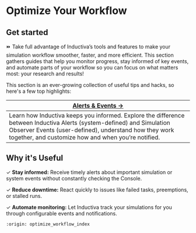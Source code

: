 # Optimize Your Workflow

## Get started
⏩ Take full advantage of Inductiva’s tools and features to make your simulation workflow smoother, faster, and more efficient.
This section gathers guides that help you monitor progress, stay informed of key events, and automate parts of your workflow so you can focus on what matters most: your research and results!

This section is an ever-growing collection of useful tips and hacks, so here's a few top highlights:

| **[Alerts & Events →](alerts-events/alerts.md)** | 
|---|
| Learn how Inductiva keeps you informed. Explore the difference between Inductiva Alerts (system-defined) and Simulation Observer Events (user-defined), understand how they work together, and customize how and when you’re notified. |


## Why it's Useful
✓ **Stay informed:** Receive timely alerts about important simulation or system events without constantly checking the Console.

✓ **Reduce downtime:** React quickly to issues like failed tasks, preemptions, or stalled runs.

✓ **Automate monitoring:** Let Inductiva track your simulations for you through configurable events and notifications.


```{banner}
:origin: optimize_workflow_index
```